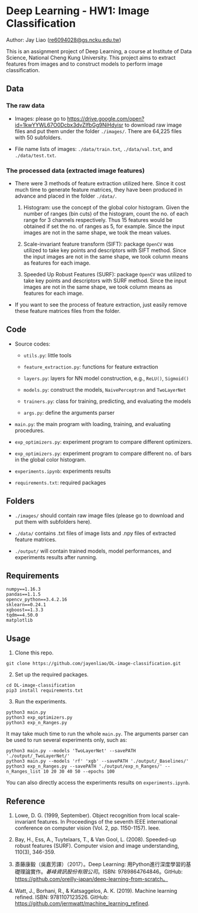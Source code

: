 # Deep Learning - HW1: Image Classification

Author: Jay Liao (re6094028@gs.ncku.edu.tw)

This is an assignment project of Deep Learning, a course at Institute of Data Science, National Cheng Kung University. This project aims to extract features from images and to construct models to perform image classification.

## Data

### The raw data
    
- Images: please go to https://drive.google.com/open?id=1kwYYWL67O0Dcbx3dvZIfbGg9NiHdyisr to download raw image files and put them under the folder `./images/`. There are 64,225 files with 50 subfolders.

- File name lists of images: `./data/train.txt`, `./data/val.txt`, and `./data/test.txt`.

### The processed data (extracted image features)

- There were 3 methods of feature extraction utilized here. Since it cost much time to generate feature matrices, they have been produced in advance and placed in the folder `./data/`.

    1. Histogram: use the concept of the global color histogram. Given the number of ranges (bin cuts) of the histogram, count the no. of each range for 3 channels respectively. Thus 15 features would be obtained if set the no. of ranges as 5, for example. Since the input images are not in the same shape, we took the mean values.
 
    2. Scale-invariant feature transform (SIFT): package `OpenCV` was utilized to take key points and descriptors with SIFT method. Since the input images are not in the same shape,  we took column means as features for each image.

    3. Speeded Up Robust Features (SURF): package `OpenCV` was utilized to take key points and descriptors with SURF method. Since the input images are not in the same shape,  we took column means as features for each image.

- If you want to see the process of feature extraction, just easily remove these feature matrices files from the folder. 

## Code

- Source codes:

    - `utils.py`: little tools

    - `feature_extraction.py`: functions for feature extraction

    - `layers.py`: layers for NN model construction, e.g., `ReLU()`, `Sigmoid()`

    - `models.py`: construct the models, `NaivePerceptron` and `TwoLayerNet`
    
    - `trainers.py`: class for training, predicting, and evaluating the models

    - `args.py`: define the arguments parser

- `main.py`: the main program with loading, training, and evaluating procedures.

- `exp_optimizers.py`: experiment program to compare different optimizers.

- `exp_optimizers.py`: experiment program to compare different no. of bars in the global color histogram.

-  `experiments.ipynb`: experiments results

- `requirements.txt`: required packages

## Folders

- `./images/` should contain raw image files (please go to download and put them with subfolders here).

- `./data/` contains .txt files of image lists and .npy files of extracted feature matrices.

- `./output/` will contain trained models, model performances, and experiments results after running. 

## Requirements

```
numpy==1.16.3
pandas==1.1.5
opencv_python==3.4.2.16
sklearn==0.24.1
xgboost==1.3.3
tqdm==4.50.0
matplotlib
```

## Usage

1. Clone this repo.

```
git clone https://github.com/jayenliao/DL-image-classification.git
```

2. Set up the required packages.

```
cd DL-image-classification
pip3 install requirements.txt
```

3. Run the experiments.

```
python3 main.py
python3 exp_optimizers.py
python3 exp_n_Ranges.py
```

It may take much time to run the whole `main.py`. The arguments parser can be used to run several experiments only, such as:

```
python3 main.py --models 'TwoLayerNet' --savePATH './output/_TwoLayerNet/'
python3 main.py --models 'rf' 'xgb' --savePATH './output/_Baselines/'
python3 exp_n_Ranges.py --savePATH './output/exp_n_Ranges/' --n_Ranges_list 10 20 30 40 50 --epochs 100
```

You can also directly access the experiments results on `experiments.ipynb`.

## Reference

1. Lowe, D. G. (1999, September). Object recognition from local scale-invariant features. In Proceedings of the seventh IEEE international conference on computer vision (Vol. 2, pp. 1150-1157). Ieee.

2. Bay, H., Ess, A., Tuytelaars, T., & Van Gool, L. (2008). Speeded-up robust features (SURF). Computer vision and image understanding, 110(3), 346-359.

3. 斎藤康毅（吳嘉芳譯）（2017）。Deep Learning: 用Python進行深度學習的基礎理論實作。*碁峰資訊股份有限公司*。ISBN: 9789864764846。GitHub: https://github.com/oreilly-japan/deep-learning-from-scratch。

4. Watt, J., Borhani, R., & Katsaggelos, A. K. (2019). Machine learning refined. ISBN: 9781107123526. GitHub: https://github.com/jermwatt/machine_learning_refined.
